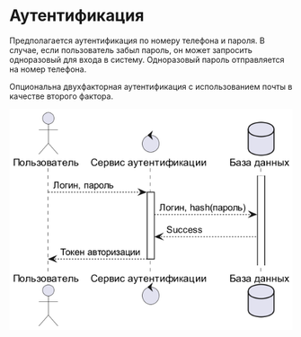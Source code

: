 # Аутентификация

Предполагается аутентификация по номеру телефона и пароля. В случае, если пользователь забыл пароль, он может запросить
одноразовый для входа в систему. Одноразовый пароль отправляется на номер телефона.

Опциональна двухфакторная аутентификация с использованием почты в качестве второго фактора.

![Диаграмма последовательности аутентификации: ](./../../images/diagrams/sequence/authentication_sequence_diagram.png)